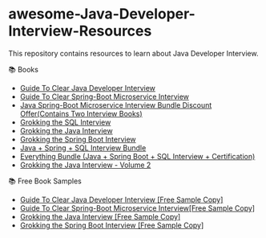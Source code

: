 # awesome-Java-Developer-Interview-Resources
This repository contains resources to learn about Java Developer Interview.

📚 Books
- [Guide To Clear Java Developer Interview](https://rathodajay10.gumroad.com/l/whbqi)
- [Guide To Clear Spring-Boot Microservice Interview](https://rathodajay10.gumroad.com/l/xvufq)
- [Java Spring-Boot Microservice Interview Bundle Discount Offer(Contains Two Interview Books)](https://rathodajay10.gumroad.com/l/lbgqr)
- [Grokking the SQL Interview](https://gumroad.com/a/669883603/fhmehw)
- [Grokking the Java Interview](https://gumroad.com/a/669883603/QqjGH)
- [Grokking the Spring Boot Interview](https://gumroad.com/a/669883603/hrUXKY)
- [Java + Spring + SQL Interview Bundle](https://gumroad.com/a/669883603/gvqgjk)
- [Everything Bundle (Java + Spring Boot + SQL Interview + Certification)](https://gumroad.com/a/669883603/sowpfg)
- [Grokking the Java Interview - Volume 2](https://gumroad.com/a/669883603/devdz)

📚 Free Book Samples
- [Guide To Clear Java Developer Interview [Free Sample Copy]](https://rathodajay10.gumroad.com/l/eypfl)
- [Guide To Clear Spring-Boot Microservice Interview[Free Sample Copy]](https://rathodajay10.gumroad.com/l/sftir)
- [Grokking the Java Interview [Free Sample Copy]](https://gumroad.com/a/773944883/HMOAv)
- [Grokking the Spring Boot Interview [Free Sample Copy]](https://gumroad.com/a/773944883/pfolo)

